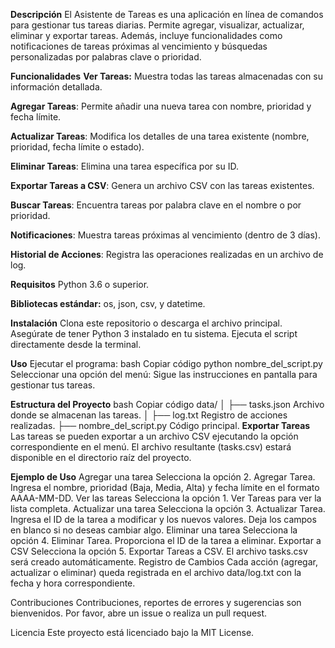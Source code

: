 **Descripción**
El Asistente de Tareas es una aplicación en línea de comandos para gestionar tus tareas diarias. Permite agregar, visualizar, actualizar, eliminar y exportar tareas. Además, incluye funcionalidades como notificaciones de tareas próximas al vencimiento y búsquedas personalizadas por palabras clave o prioridad.

**Funcionalidades**
**Ver Tareas:** Muestra todas las tareas almacenadas con su información detallada.

**Agregar Tareas**: Permite añadir una nueva tarea con nombre, prioridad y fecha límite.

**Actualizar Tareas**: Modifica los detalles de una tarea existente (nombre, prioridad, fecha límite o estado).

**Eliminar Tareas**: Elimina una tarea específica por su ID.

**Exportar Tareas a CSV**: Genera un archivo CSV con las tareas existentes.

**Buscar Tareas**: Encuentra tareas por palabra clave en el nombre o por prioridad.

**Notificaciones**: Muestra tareas próximas al vencimiento (dentro de 3 días).

**Historial de Acciones**: Registra las operaciones realizadas en un archivo de log.

**Requisitos**
Python 3.6 o superior.

**Bibliotecas estándar:** os, json, csv, y datetime.

**Instalación**
Clona este repositorio o descarga el archivo principal.
Asegúrate de tener Python 3 instalado en tu sistema.
Ejecuta el script directamente desde la terminal.

**Uso**
Ejecutar el programa:
bash
Copiar código
python nombre_del_script.py
Seleccionar una opción del menú:
Sigue las instrucciones en pantalla para gestionar tus tareas.

**Estructura del Proyecto**
bash
Copiar código
data/
│   ├── tasks.json       Archivo donde se almacenan las tareas.
│   ├── log.txt          Registro de acciones realizadas.
├── nombre_del_script.py   Código principal.
**Exportar Tareas**
Las tareas se pueden exportar a un archivo CSV ejecutando la opción correspondiente en el menú. El archivo resultante (tasks.csv) estará disponible en el directorio raíz del proyecto.

**Ejemplo de Uso**
Agregar una tarea
Selecciona la opción 2. Agregar Tarea.
Ingresa el nombre, prioridad (Baja, Media, Alta) y fecha límite en el formato AAAA-MM-DD.
Ver las tareas
Selecciona la opción 1. Ver Tareas para ver la lista completa.
Actualizar una tarea
Selecciona la opción 3. Actualizar Tarea.
Ingresa el ID de la tarea a modificar y los nuevos valores. Deja los campos en blanco si no deseas cambiar algo.
Eliminar una tarea
Selecciona la opción 4. Eliminar Tarea.
Proporciona el ID de la tarea a eliminar.
Exportar a CSV
Selecciona la opción 5. Exportar Tareas a CSV.
El archivo tasks.csv será creado automáticamente.
Registro de Cambios
Cada acción (agregar, actualizar o eliminar) queda registrada en el archivo data/log.txt con la fecha y hora correspondiente.

Contribuciones
Contribuciones, reportes de errores y sugerencias son bienvenidos. Por favor, abre un issue o realiza un pull request.

Licencia
Este proyecto está licenciado bajo la MIT License.


